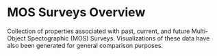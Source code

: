 # MOS Surveys Overview
Collection of properties associated with past, current, and future Multi-Object Spectographic (MOS) Surveys.  Visualizations of these data have also been generated for general comparison purposes.
